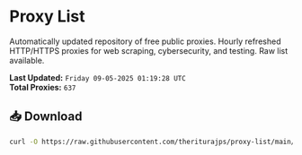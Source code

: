 # Proxy List

Automatically updated repository of free public proxies. Hourly refreshed HTTP/HTTPS proxies for web scraping, cybersecurity, and testing. Raw list available.

**Last Updated:** `Friday 09-05-2025 01:19:28 UTC`  
**Total Proxies:** `637`

## 📥 Download
```bash
curl -O https://raw.githubusercontent.com/theriturajps/proxy-list/main/proxies.txt
